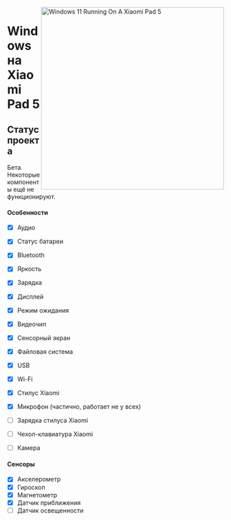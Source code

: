 ﻿<img align="right" src="https://raw.githubusercontent.com/erdilS/Port-Windows-11-Xiaomi-Pad-5/main/nabu.png" width="425" alt="Windows 11 Running On A Xiaomi Pad 5">

# Windows на Xiaomi Pad 5

## Статус проекта

Бета. Некоторые компоненты ещё не функционируют.

#### Особенности

- [X] Аудио
- [X] Статус батареи
- [X] Bluetooth
- [X] Яркость
- [X] Зарядка
- [X] Дисплей
- [X] Режим ожидания
- [X] Видеочип
- [X] Сенсорный экран
- [X] Файловая система
- [X] USB
- [X] Wi-Fi
- [X] Cтилус Xiaomi
- [X] Микрофон (частично, работает не у всех)
- [ ] Зарядка стилуса Xiaomi
- [ ] Чехол-клавиатура Xiaomi
- [ ] Камера


#### Сенсоры

- [X] Акселерометр
- [X] Гироскоп
- [X] Магнетометр
- [X] Датчик приближения
- [ ] Датчик освещенности
